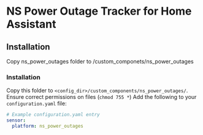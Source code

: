 # NS Power Outage Tracker for Home Assistant

## Installation
Copy ns_power_outages folder to <homeassistant config>/custom_componets/ns_power_outages


### Installation

Copy this folder to `<config_dir>/custom_components/ns_power_outages/`.
Ensure correct permissions on files (`chmod 755 *`)
Add the following to your `configuration.yaml` file:

```yaml
# Example configuration.yaml entry
sensor:
  platform: ns_power_outages
```